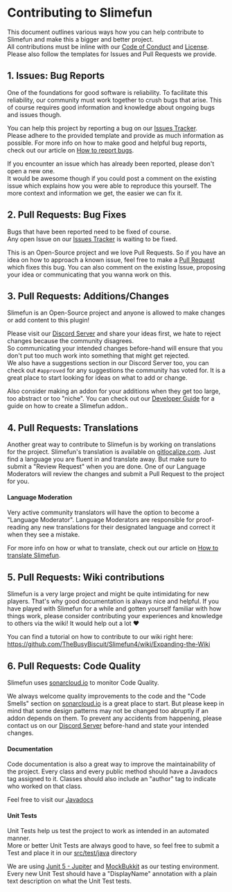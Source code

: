 # Contributing to Slimefun
This document outlines various ways how you can help contribute to Slimefun and make this a bigger and better project.<br>
All contributions must be inline with our [Code of Conduct](https://github.com/TheBusyBiscuit/Slimefun4/blob/master/.github/CODE_OF_CONDUCT.md) and [License](https://github.com/TheBusyBiscuit/Slimefun4/blob/master/LICENSE).
Please also follow the templates for Issues and Pull Requests we provide.

## 1. Issues: Bug Reports
One of the foundations for good software is reliability. To facilitate this reliability, our community must work together to crush bugs that arise. 
This of course requires good information and knowledge about ongoing bugs and issues though.

You can help this project by reporting a bug on our [Issues Tracker](https://github.com/TheBusyBiscuit/Slimefun4/issues).<br>
Please adhere to the provided template and provide as much information as possible.
For more info on how to make good and helpful bug reports, check out our article on [How to report bugs](https://github.com/TheBusyBiscuit/Slimefun4/wiki/How-to-report-bugs).

If you encounter an issue which has already been reported, please don't open a new one.<br>
It would be awesome though if you could post a comment on the existing issue which explains how you were able to reproduce this yourself.
The more context and information we get, the easier we can fix it.

## 2. Pull Requests: Bug Fixes
Bugs that have been reported need to be fixed of course.<br>
Any open Issue on our [Issues Tracker](https://github.com/TheBusyBiscuit/Slimefun4/issues) is waiting to be fixed.

This is an Open-Source project and we love Pull Requests. 
So if you have an idea on how to approach a known issue, feel free to make a [Pull Request](https://github.com/TheBusyBiscuit/Slimefun4/pulls) which fixes this bug.
You can also comment on the existing Issue, proposing your idea or communicating that you wanna work on this.

## 3. Pull Requests: Additions/Changes
Slimefun is an Open-Source project and anyone is allowed to make changes or add content to this plugin!

Please visit our [Discord Server](https://github.com/TheBusyBiscuit/Slimefun4#discord) and share your ideas first, we hate to reject changes because the community disagrees.<br>
So communicating your intended changes before-hand will ensure that you don't put too much work into something that might get rejected.<br>
We also have a suggestions section in our Discord Server too, you can check out `#approved` for any suggestions the community has voted for. 
It is a great place to start looking for ideas on what to add or change.

Also consider making an addon for your additions when they get too large, too abstract or too "niche".
You can check out our [Developer Guide](https://github.com/TheBusyBiscuit/Slimefun4/wiki/Developer-Guide) for a guide on how to create a Slimefun addon..

## 4. Pull Requests: Translations
Another great way to contribute to Slimefun is by working on translations for the project.
Slimefun's translation is available on [gitlocalize.com](https://gitlocalize.com/repo/3841).
Just find a language you are fluent in and translate away. But make sure to submit a "Review Request" when you are done.
One of our Language Moderators will review the changes and submit a Pull Request to the project for you.

#### Language Moderation
Very active community translators will have the option to become a "Language Moderator". 
Language Moderators are responsible for proof-reading any new translations for their designated language and correct it when they see a mistake.

For more info on how or what to translate, check out our article on [How to translate Slimefun](https://github.com/TheBusyBiscuit/Slimefun4/wiki/Translating-Slimefun).

## 5. Pull Requests: Wiki contributions
Slimefun is a very large project and might be quite intimidating for new players.
That's why good documentation is always nice and helpful.
If you have played with Slimefun for a while and gotten yourself familiar with how things work, please consider contributing your experiences and knowledge to others via the wiki!
It would help out a lot :heart:

You can find a tutorial on how to contribute to our wiki right here:<br>
https://github.com/TheBusyBiscuit/Slimefun4/wiki/Expanding-the-Wiki

## 6. Pull Requests: Code Quality
Slimefun uses [sonarcloud.io](https://sonarcloud.io/dashboard?id=TheBusyBiscuit_Slimefun4) to monitor Code Quality.

We always welcome quality improvements to the code and the "Code Smells" section on [sonarcloud.io](https://sonarcloud.io/dashboard?id=TheBusyBiscuit_Slimefun4) is a great place to start.
But please keep in mind that some design patterns may not be changed too abruptly if an addon depends on them. 
To prevent any accidents from happening, please contact us on our [Discord Server](https://github.com/TheBusyBiscuit/Slimefun4#discord) before-hand and state your intended changes.

#### Documentation
Code documentation is also a great way to improve the maintainability of the project.
Every class and every public method should have a Javadocs tag assigned to it. 
Classes should also include an "author" tag to indicate who worked on that class.

Feel free to visit our [Javadocs](https://slimefun.github.io/javadocs/Slimefun4/docs/overview-summary.html)

#### Unit Tests
Unit Tests help us test the project to work as intended in an automated manner.<br>
More or better Unit Tests are always good to have, so feel free to submit a Test and place it in our [src/test/java](https://github.com/TheBusyBiscuit/Slimefun4/tree/master/src/test/java/io/github/thebusybiscuit/slimefun4/testing) directory

We are using [Junit 5 - Jupiter](https://github.com/junit-team/junit5/) and [MockBukkit](https://github.com/seeseemelk/MockBukkit) as our testing environment.<br>
Every new Unit Test should have a "DisplayName" annotation with a plain text description on what the Unit Test tests.
